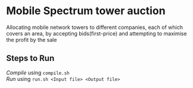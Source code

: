 # Mobile Spectrum tower auction

Allocating mobile network towers to different companies, each of which covers an area, by accepting bids(first-price) and attempting to maximise the profit by the sale

## Steps to Run
*Compile* using `compile.sh`  
*Run* using  `run.sh <Input file> <Output file>`
